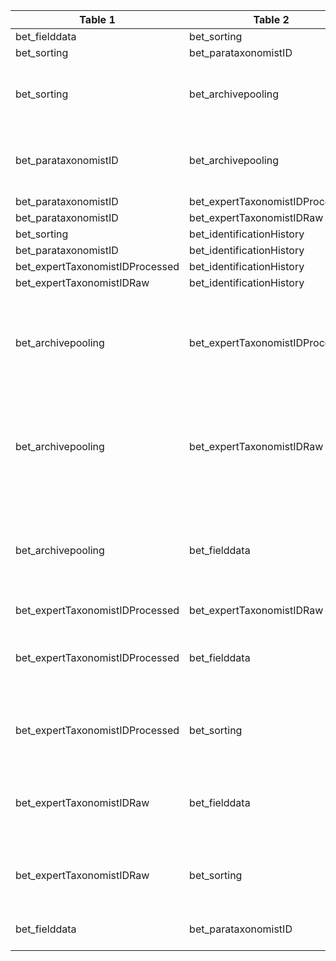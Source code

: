 |Table 1|Table 2|Join by field(s)|
|------------------------|------------------------|-------------------------------|
bet_fielddata|bet_sorting|sampleID
bet_sorting|bet_parataxonomistID|subsampleID
bet_sorting|bet_archivepooling|Not fully automatable: multiple subsampleIDs are pooled into subsampleIDList
bet_parataxonomistID|bet_archivepooling|Not fully automatable: multiple subsampleIDs are pooled into subsampleIDList
bet_parataxonomistID|bet_expertTaxonomistIDProcessed|individualID
bet_parataxonomistID|bet_expertTaxonomistIDRaw|individualID
bet_sorting|bet_identificationHistory|identificationHistoryID
bet_parataxonomistID|bet_identificationHistory|identificationHistoryID
bet_expertTaxonomistIDProcessed|bet_identificationHistory|identificationHistoryID
bet_expertTaxonomistIDRaw|bet_identificationHistory|identificationHistoryID
bet_archivepooling|bet_expertTaxonomistIDProcessed|Not fully automatable: multiple subsampleIDs are pooled into subsampleIDList, and multiple individualIDs are in each subsampleID
bet_archivepooling|bet_expertTaxonomistIDRaw|Not fully automatable: multiple subsampleIDs are pooled into subsampleIDList, and multiple individualIDs are in each subsampleID
bet_archivepooling|bet_fielddata|Not fully automatable: data are connected via bet\_sorting table using sampleID, subsampleID, and subsampleIDList. See entries for bet\_sorting.
bet_expertTaxonomistIDProcessed|bet_expertTaxonomistIDRaw|individualID
bet_expertTaxonomistIDProcessed|bet_fielddata|Not fully automatable: can be connected via a series of joins using bet\_sorting and bet\_parataxonomistID tables.
bet_expertTaxonomistIDProcessed|bet_sorting|Not fully automatable: can be connected via the bet_parataxonomistID table.
bet_expertTaxonomistIDRaw|bet_fielddata|Not fully automatable: can be connected via a series of joins using bet\_sorting and bet\_parataxonomistID tables.
bet_expertTaxonomistIDRaw|bet_sorting|Not fully automatable: can be connected via the bet_parataxonomistID table.
bet_fielddata|bet_parataxonomistID|Not fully automatable: can be connected via the bet_sorting table.

